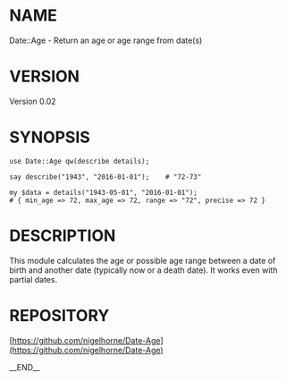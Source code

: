 # NAME

Date::Age - Return an age or age range from date(s)

# VERSION

Version 0.02

# SYNOPSIS

    use Date::Age qw(describe details);

    say describe("1943", "2016-01-01");    # "72-73"

    my $data = details("1943-05-01", "2016-01-01");
    # { min_age => 72, max_age => 72, range => "72", precise => 72 }

# DESCRIPTION

This module calculates the age or possible age range between a date of birth
and another date (typically now or a death date).
It works even with partial dates.

# REPOSITORY

[https://github.com/nigelhorne/Date-Age](https://github.com/nigelhorne/Date-Age)

\_\_END\_\_
